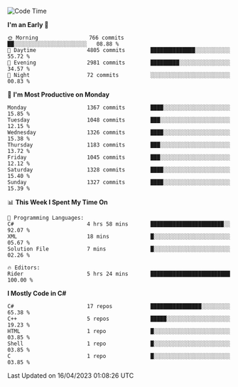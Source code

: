 <!--START_SECTION:waka-->
![Code Time](http://img.shields.io/badge/Code%20Time-1%2C024%20hrs%2055%20mins-blue)

**I'm an Early 🐤** 

```text
🌞 Morning                766 commits         ██░░░░░░░░░░░░░░░░░░░░░░░   08.88 % 
🌆 Daytime                4805 commits        ██████████████░░░░░░░░░░░   55.72 % 
🌃 Evening                2981 commits        █████████░░░░░░░░░░░░░░░░   34.57 % 
🌙 Night                  72 commits          ░░░░░░░░░░░░░░░░░░░░░░░░░   00.83 % 
```
📅 **I'm Most Productive on Monday** 

```text
Monday                   1367 commits        ████░░░░░░░░░░░░░░░░░░░░░   15.85 % 
Tuesday                  1048 commits        ███░░░░░░░░░░░░░░░░░░░░░░   12.15 % 
Wednesday                1326 commits        ████░░░░░░░░░░░░░░░░░░░░░   15.38 % 
Thursday                 1183 commits        ███░░░░░░░░░░░░░░░░░░░░░░   13.72 % 
Friday                   1045 commits        ███░░░░░░░░░░░░░░░░░░░░░░   12.12 % 
Saturday                 1328 commits        ████░░░░░░░░░░░░░░░░░░░░░   15.40 % 
Sunday                   1327 commits        ████░░░░░░░░░░░░░░░░░░░░░   15.39 % 
```


📊 **This Week I Spent My Time On** 

```text
💬 Programming Languages: 
C#                       4 hrs 58 mins       ███████████████████████░░   92.07 % 
XML                      18 mins             █░░░░░░░░░░░░░░░░░░░░░░░░   05.67 % 
Solution File            7 mins              █░░░░░░░░░░░░░░░░░░░░░░░░   02.26 % 

🔥 Editors: 
Rider                    5 hrs 24 mins       █████████████████████████   100.00 % 
```

**I Mostly Code in C#** 

```text
C#                       17 repos            ████████████████░░░░░░░░░   65.38 % 
C++                      5 repos             █████░░░░░░░░░░░░░░░░░░░░   19.23 % 
HTML                     1 repo              █░░░░░░░░░░░░░░░░░░░░░░░░   03.85 % 
Shell                    1 repo              █░░░░░░░░░░░░░░░░░░░░░░░░   03.85 % 
C                        1 repo              █░░░░░░░░░░░░░░░░░░░░░░░░   03.85 % 
```




 Last Updated on 16/04/2023 01:08:26 UTC
<!--END_SECTION:waka-->
